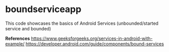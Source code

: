 # boundserviceapp
This code showcases the basics of Android Services (unbounded/started service and bounded)

<B>References</B>
https://www.geeksforgeeks.org/services-in-android-with-example/
https://developer.android.com/guide/components/bound-services
